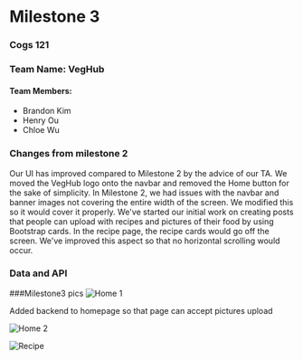 # Milestone 3

### Cogs 121
### Team Name: VegHub
#### Team Members:
* Brandon Kim 
* Henry Ou 
* Chloe Wu

### Changes from milestone 2
Our UI has improved compared to Milestone 2 by the advice of our TA. We moved the VegHub logo onto the navbar and removed the Home button for the sake of simplicity. In Milestone 2, we had issues with the navbar and banner images not covering the entire width of the screen. We modified this so it would cover it properly. We've started our initial work on creating posts that people can upload with recipes and pictures of their food by using Bootstrap cards. In the recipe page, the recipe cards would go off the screen. We've improved this aspect so that no horizontal scrolling would occur.

### Data and API

###Milestone3 pics
![Home 1](https://github.com/henrywuo/VegHub/blob/master/Milestone3/home1.png)
<br />

Added backend to homepage so that page can accept pictures upload

![Home 2](https://github.com/henrywuo/VegHub/blob/master/Milestone3/home2.PNG)

![Recipe](https://github.com/henrywuo/VegHub/blob/master/Milestone3/recipe.PNG)
